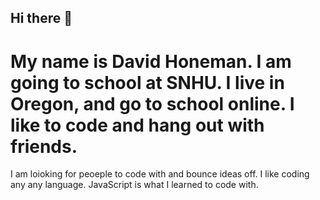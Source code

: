 ## Hi there 👋
# My name is David Honeman. I am going to school at SNHU. I live in Oregon, and go to school online. I like to code and hang out with friends. 
I am loioking for peoeple to code with and bounce ideas off. I like coding any any language. JavaScript is what I learned to code with. 


<!--
**DavE-baked/DavE-baked** is a ✨ _special_ ✨ repository because its `README.md` (this file) appears on your GitHub profile.

Here are some ideas to get you started:

- 🔭 I’m currently working on ...
- 🌱 I’m currently learning ...
- 👯 I’m looking to collaborate on ...
- 🤔 I’m looking for help with ...
- 💬 Ask me about ...
- 📫 How to reach me: ...
- 😄 Pronouns: ...
- ⚡ Fun fact: ...
-->
